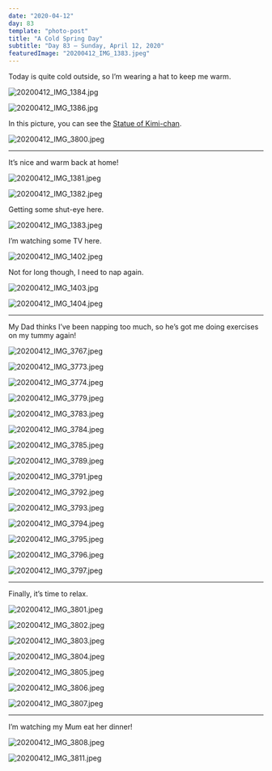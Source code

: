 ```yaml
---
date: "2020-04-12"
day: 83
template: "photo-post"
title: "A Cold Spring Day"
subtitle: "Day 83 – Sunday, April 12, 2020"
featuredImage: "20200412_IMG_1383.jpeg"
---
```


Today is quite cold outside, so I’m wearing a hat to keep me warm.

![20200412_IMG_1384.jpg](20200412_IMG_1384.jpg)

![20200412_IMG_1386.jpg](20200412_IMG_1386.jpg)

In this picture, you can see the <a href="http://japan-local-guide.com/meet-kimi-chan-a-little-girl-in-red-shoes-statue-in-azabu-juban/">Statue of Kimi-chan</a>.

![20200412_IMG_3800.jpeg](20200412_IMG_3800.jpeg)

<hr />

It’s nice and warm back at home!

![20200412_IMG_1381.jpeg](20200412_IMG_1381.jpeg)

![20200412_IMG_1382.jpeg](20200412_IMG_1382.jpeg)

Getting some shut-eye here.

![20200412_IMG_1383.jpeg](20200412_IMG_1383.jpeg)

I’m watching some TV here.

![20200412_IMG_1402.jpeg](20200412_IMG_1402.jpeg)

Not for long though, I need to nap again.

![20200412_IMG_1403.jpg](20200412_IMG_1403.jpg)

![20200412_IMG_1404.jpeg](20200412_IMG_1404.jpeg)

<hr />

My Dad thinks I’ve been napping too much, so he’s got me doing exercises on my tummy again!

![20200412_IMG_3767.jpeg](20200412_IMG_3767.jpeg)

![20200412_IMG_3773.jpeg](20200412_IMG_3773.jpeg)

![20200412_IMG_3774.jpeg](20200412_IMG_3774.jpeg)

![20200412_IMG_3779.jpeg](20200412_IMG_3779.jpeg)

![20200412_IMG_3783.jpeg](20200412_IMG_3783.jpeg)

![20200412_IMG_3784.jpeg](20200412_IMG_3784.jpeg)

![20200412_IMG_3785.jpeg](20200412_IMG_3785.jpeg)

![20200412_IMG_3789.jpeg](20200412_IMG_3789.jpeg)

![20200412_IMG_3791.jpeg](20200412_IMG_3791.jpeg)

![20200412_IMG_3792.jpeg](20200412_IMG_3792.jpeg)

![20200412_IMG_3793.jpeg](20200412_IMG_3793.jpeg)

![20200412_IMG_3794.jpeg](20200412_IMG_3794.jpeg)

![20200412_IMG_3795.jpeg](20200412_IMG_3795.jpeg)

![20200412_IMG_3796.jpeg](20200412_IMG_3796.jpeg)

![20200412_IMG_3797.jpeg](20200412_IMG_3797.jpeg)

<hr />

Finally, it’s time to relax.

![20200412_IMG_3801.jpeg](20200412_IMG_3801.jpeg)

![20200412_IMG_3802.jpeg](20200412_IMG_3802.jpeg)

![20200412_IMG_3803.jpeg](20200412_IMG_3803.jpeg)

![20200412_IMG_3804.jpeg](20200412_IMG_3804.jpeg)

![20200412_IMG_3805.jpeg](20200412_IMG_3805.jpeg)

![20200412_IMG_3806.jpeg](20200412_IMG_3806.jpeg)

![20200412_IMG_3807.jpeg](20200412_IMG_3807.jpeg)

<hr />

I’m watching my Mum eat her dinner!

![20200412_IMG_3808.jpeg](20200412_IMG_3808.jpeg)

![20200412_IMG_3811.jpeg](20200412_IMG_3811.jpeg)
